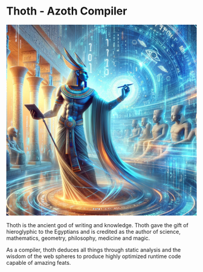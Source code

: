 # **Thoth** - Azoth Compiler

<img src="thoth.webp" alt="Thoth the Azoth Compiler" width="512">

Thoth is the ancient god of writing and knowledge. Thoth gave the gift of hieroglyphic to the Egyptians and is credited as the author of science, mathematics, geometry, philosophy, medicine and magic.

As a compiler, thoth deduces all things through static analysis and the wisdom of the web spheres to produce highly optimized runtime code capable of amazing feats.
